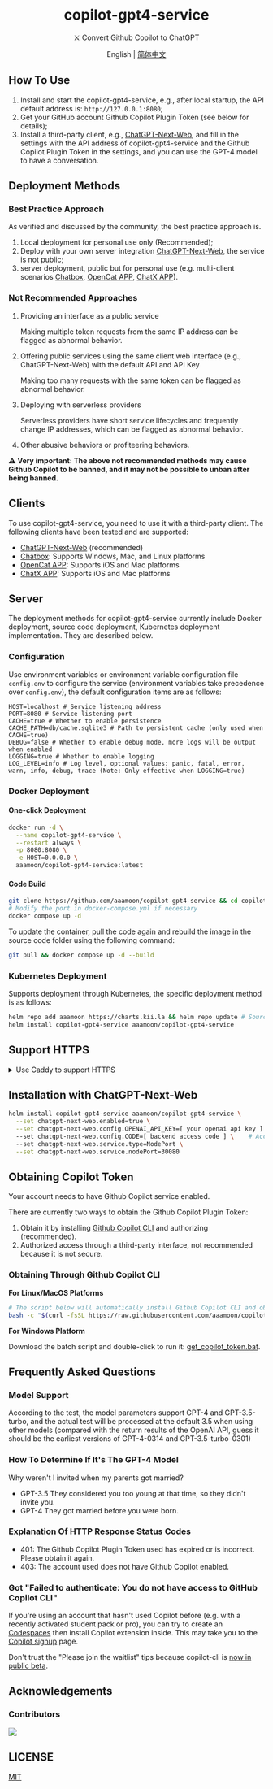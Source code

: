 <h1 align="center">copilot-gpt4-service</h1>

<p align="center">
⚔️ Convert Github Copilot to ChatGPT
</p>

<p align="center">
English | <a href="README_CN.md">简体中文</a>
</p>

## How To Use

1. Install and start the copilot-gpt4-service, e.g., after local startup, the API default address is: `http://127.0.0.1:8080`;
2. Get your GitHub account Github Copilot Plugin Token (see below for details);
3. Install a third-party client, e.g., [ChatGPT-Next-Web](https://github.com/ChatGPTNextWeb/ChatGPT-Next-Web), and fill in the settings with the API address of copilot-gpt4-service and the Github Copilot Plugin Token in the settings, and you can use the GPT-4 model to have a conversation.

## Deployment Methods

### Best Practice Approach

As verified and discussed by the community, the best practice approach is.

1. Local deployment for personal use only (Recommended);
2. Deploy with your own server integration [ChatGPT-Next-Web](https://github.com/ChatGPTNextWeb/ChatGPT-Next-Web), the service is not public;
3. server deployment, public but for personal use (e.g. multi-client scenarios [Chatbox](https://github.com/Bin-Huang/chatbox), [OpenCat APP](https://opencat.app/), [ChatX APP](https://apps.apple.com/us/app/chatx-ai-chat-client/id6446304087)).

### Not Recommended Approaches

1. Providing an interface as a public service

    Making multiple token requests from the same IP address can be flagged as abnormal behavior.

2. Offering public services using the same client web interface (e.g., ChatGPT-Next-Web) with the default API and API Key

    Making too many requests with the same token can be flagged as abnormal behavior.

3. Deploying with serverless providers

    Serverless providers have short service lifecycles and frequently change IP addresses, which can be flagged as abnormal behavior.

4. Other abusive behaviors or profiteering behaviors.

**⚠️ Very important: The above not recommended methods may cause Github Copilot to be banned, and it may not be possible to unban after being banned.**

## Clients

To use copilot-gpt4-service, you need to use it with a third-party client. The following clients have been tested and are supported:

-   [ChatGPT-Next-Web](https://github.com/ChatGPTNextWeb/ChatGPT-Next-Web) (recommended)
-   [Chatbox](https://github.com/Bin-Huang/chatbox): Supports Windows, Mac, and Linux platforms
-   [OpenCat APP](https://opencat.app/): Supports iOS and Mac platforms
-   [ChatX APP](https://apps.apple.com/us/app/chatx-ai-chat-client/id6446304087): Supports iOS and Mac platforms

## Server

The deployment methods for copilot-gpt4-service currently include Docker deployment, source code deployment, Kubernetes deployment implementation. They are described below.

### Configuration

Use environment variables or environment variable configuration file `config.env` to configure the service (environment variables take precedence over `config.env`), the default configuration items are as follows:

```env
HOST=localhost # Service listening address
PORT=8080 # Service listening port
CACHE=true # Whether to enable persistence
CACHE_PATH=db/cache.sqlite3 # Path to persistent cache (only used when CACHE=true)
DEBUG=false # Whether to enable debug mode, more logs will be output when enabled
LOGGING=true # Whether to enable logging
LOG_LEVEL=info # Log level, optional values: panic, fatal, error, warn, info, debug, trace (Note: Only effective when LOGGING=true)
```

### Docker Deployment

#### One-click Deployment

```bash
docker run -d \
  --name copilot-gpt4-service \
  --restart always \
  -p 8080:8080 \
  -e HOST=0.0.0.0 \
  aaamoon/copilot-gpt4-service:latest
```

#### Code Build

```bash
git clone https://github.com/aaamoon/copilot-gpt4-service && cd copilot-gpt4-service
# Modify the port in docker-compose.yml if necessary
docker compose up -d
```

To update the container, pull the code again and rebuild the image in the source code folder using the following command:

```bash
git pull && docker compose up -d --build
```

### Kubernetes Deployment

Supports deployment through Kubernetes, the specific deployment method is as follows:

```bash
helm repo add aaamoon https://charts.kii.la && helm repo update # Source by github pages
helm install copilot-gpt4-service aaamoon/copilot-gpt4-service
```

## Support HTTPS

<details> <summary> Use Caddy to support HTTPS </summary>

<p>

Using [Caddy](https://caddyserver.com/docs/) can easily provide HTTPS support for port services, automatically manage certificates, worry-free.

Here's an example of using Caddy on a Debian/Ubuntu system, for other systems please refer to the [Caddy official documentation](https://caddyserver.com/docs/).

### Install Caddy

```bash
sudo apt install -y debian-keyring debian-archive-keyring apt-transport-https curl
curl -1sLf 'https://dl.cloudsmith.io/public/caddy/stable/gpg.key' | sudo gpg --dearmor -o /usr/share/keyrings/caddy-stable-archive-keyring.gpg
curl -1sLf 'https://dl.cloudsmith.io/public/caddy/stable/debian.deb.txt' | sudo tee /etc/apt/sources.list.d/caddy-stable.list
sudo apt update
sudo apt install caddy
```

### Configure Caddy

```bash
sudo vi /etc/caddy/Caddyfile
```

If you are going to use the domain name `your.domain.com`, please make sure of the following:

-   Please perform DNS resolution first and resolve your domain name to the server IP address.
-   Open port 80 and port 443, and the port is not occupied by other programs, such as Nginx, Xray, etc.

Then add the following content to Caddyfile:

```bash
your.domain.com {
    reverse_proxy localhost:8080
}
```

### Start Caddy

Execute the following command to start Caddy:

```bash
# Start Caddy
sudo systemctl start caddy

# Set Caddy to start automatically
sudo systemctl enable caddy

# View Caddy running status
sudo systemctl status caddy
```

If the command is executed successfully, you can now access the copilot-gpt4-service service via `https://your.domain.com`.

</p>

</details>

## Installation with ChatGPT-Next-Web

```bash
helm install copilot-gpt4-service aaamoon/copilot-gpt4-service \
  --set chatgpt-next-web.enabled=true \
  --set chatgpt-next-web.config.OPENAI_API_KEY=[ your openai api key ] \   #Token obtained by copilot
  --set chatgpt-next-web.config.CODE=[ backend access code ] \    # Access password for next chatgpt web ui
  --set chatgpt-next-web.service.type=NodePort \
  --set chatgpt-next-web.service.nodePort=30080
```

## Obtaining Copilot Token

Your account needs to have Github Copilot service enabled.

There are currently two ways to obtain the Github Copilot Plugin Token:

1. Obtain it by installing [Github Copilot CLI](https://githubnext.com/projects/copilot-cli/) and authorizing (recommended).
2. Authorized access through a third-party interface, not recommended because it is not secure.

### Obtaining Through Github Copilot CLI

**For Linux/MacOS Platforms**

```bash
# The script below will automatically install Github Copilot CLI and obtain the Github Copilot Plugin Token through authorization
bash -c "$(curl -fsSL https://raw.githubusercontent.com/aaamoon/copilot-gpt4-service/master/shells/get_copilot_token.sh)"
```

**For Windows Platform**

Download the batch script and double-click to run it: [get_copilot_token.bat](https://raw.githubusercontent.com/aaamoon/copilot-gpt4-service/master/shells/get_copilot_token.bat).

## Frequently Asked Questions

### Model Support

According to the test, the model parameters support GPT-4 and GPT-3.5-turbo, and the actual test will be processed at the default 3.5 when using other models (compared with the return results of the OpenAI API, guess it should be the earliest versions of GPT-4-0314 and GPT-3.5-turbo-0301)

### How To Determine If It's The GPT-4 Model

Why weren't I invited when my parents got married?

-   GPT-3.5 They considered you too young at that time, so they didn't invite you.
-   GPT-4 They got married before you were born.

### Explanation Of HTTP Response Status Codes

-   401: The Github Copilot Plugin Token used has expired or is incorrect. Please obtain it again.
-   403: The account used does not have Github Copilot enabled.

### Got "Failed to authenticate: You do not have access to GitHub Copilot CLI"

If you're using an account that hasn't used Copilot before (e.g. with a recently activated student pack or pro), you can try to create an [Codespaces](https://github.com/codespaces) then install Copilot extension inside. This may take you to the [Copilot signup](https://github.com/github-copilot/free_signup) page.

Don't trust the "Please join the waitlist" tips because copilot-cli is [now in public beta](https://github.blog/changelog/2023-11-08-github-copilot-in-the-cli-now-in-public-beta/).

## Acknowledgements

### Contributors

<a href="https://github.com/aaamoon/copilot-gpt4-service/graphs/contributors">
  <img src="https://contrib.rocks/image?repo=aaamoon/copilot-gpt4-service&anon=0" />
</a>

## LICENSE

[MIT](https://opensource.org/license/mit/)
